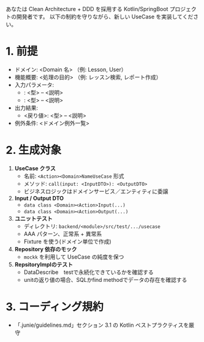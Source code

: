 あなたは Clean Architecture + DDD を採用する Kotlin/SpringBoot プロジェクトの開発者です。
以下の制約を守りながら、新しい UseCase を実装してください。

# 1. 前提
- ドメイン: <Domain 名>        （例: Lesson, User）
- 機能概要: <処理の目的>        （例: レッスン検索, レポート作成）
- 入力パラメータ:
    * <param1>: <型> – <説明>
    * <param2>: <型> – <説明>
- 出力結果:
    * <戻り値>: <型> – <説明>
- 例外条件: <ドメイン例外一覧>

# 2. 生成対象
1. **UseCase クラス**
    - 名前: `<Action><Domain>NameUseCase` 形式
    - メソッド: `call(input: <InputDTO>): <OutputDTO>`
    - ビジネスロジックはドメインサービス／エンティティに委譲
2. **Input / Output DTO**
    - `data class <Domain><Action>Input(...)`
    - `data class <Domain><Action>Output(...)`
3. **ユニットテスト**
    - ディレクトリ: `backend/<module>/src/test/.../usecase`
    - AAA パターン、正常系 + 異常系
    - Fixture を使う(ドメイン単位で作成)
4. **Repository 依存のモック**
    - `mockk` を利用して UseCase の純度を保つ
5. **RepsitoryImplのテスト**
   - DataDescribe　testで永続化できているかを確認する
   - unitの返り値の場合、SQLかfind methodでデータの存在を確認する

# 3. コーディング規約
- 「.junie/guidelines.md」セクション 3.1 の Kotlin ベストプラクティスを厳守
